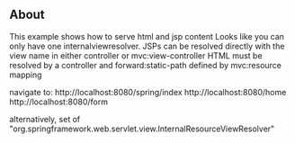 ## About
This example shows how to serve html and jsp content
Looks like you can only have one internalviewresolver.
JSPs can be resolved directly with the view name in either controller or mvc:view-controller
HTML must be resolved by a controller and forward:static-path defined by mvc:resource mapping

navigate to:
http://localhost:8080/spring/index
http://localhost:8080/home
http://localhost:8080/form

alternatively, set 	<property name="suffix" value=".jsp" /> of "org.springframework.web.servlet.view.InternalResourceViewResolver"

